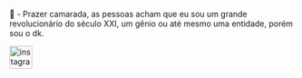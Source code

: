 👋 - Prazer camarada, as pessoas acham que eu sou um grande revolucionário do século XXI, um gênio ou até mesmo uma entidade, porém sou o dk.


[<img src='https://cdn.jsdelivr.net/npm/simple-icons@3.0.1/icons/instagram.svg' alt='instagram' height='40'>](https://www.instagram.com/dkislima77/)  
